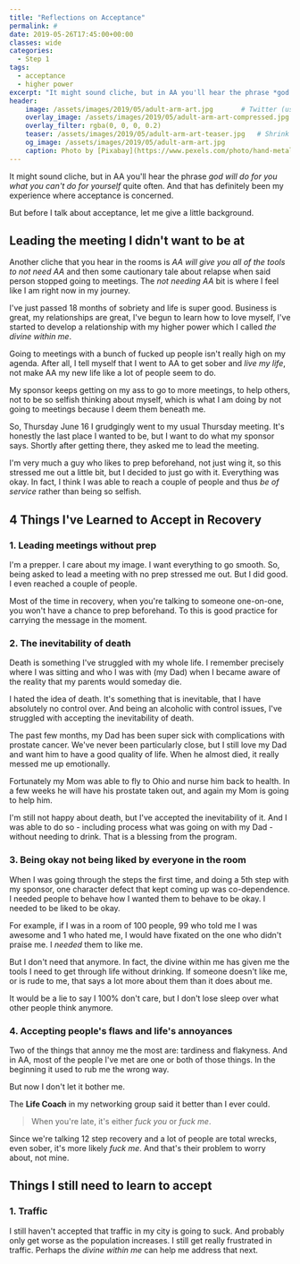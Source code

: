 ```yaml
---
title: "Reflections on Acceptance"
permalink: #
date: 2019-05-26T17:45:00+00:00
classes: wide
categories:
  - Step 1
tags:
  - acceptance
  - higher power
excerpt: "It might sound cliche, but in AA you'll hear the phrase *god will do for you what you can't do for yourself* quite often. And that has definitely been my experience where acceptance is concerned."
header:
    image: /assets/images/2019/05/adult-arm-art.jpg       # Twitter (use 'overlay_image')
    overlay_image: /assets/images/2019/05/adult-arm-art-compressed.jpg  # Article header at 2048x768
    overlay_filter: rgba(0, 0, 0, 0.2)
    teaser: /assets/images/2019/05/adult-arm-art-teaser.jpg   # Shrink image to 575x216
    og_image: /assets/images/2019/05/adult-arm-art.jpg
    caption: Photo by [Pixabay](https://www.pexels.com/photo/hand-metal-music-musician-33779/) from Pexels 
---
```


It might sound cliche, but in AA you'll hear the phrase *god will do for you what you can't do for yourself* quite often. And that has definitely been my experience where acceptance is concerned.

But before I talk about acceptance, let me give a little background.

## Leading the meeting I didn't want to be at
Another cliche that you hear in the rooms is *AA will give you all of the tools to not need AA* and then some cautionary tale about relapse when said person stopped going to meetings. The *not needing AA* bit is where I feel like I am right now in my journey.

I've just passed 18 months of sobriety and life is super good. Business is great, my relationships are great, I've begun to learn how to love myself, I've started to develop a relationship with my higher power which I called *the divine within me*. 

Going to meetings with a bunch of fucked up people isn't really high on my agenda. After all, I tell myself that I went to AA to get sober and *live my life*, not make AA my new life like a lot of people seem to do.

My sponsor keeps getting on my ass to go to more meetings, to help others, not to be so selfish thinking about myself, which is what I am doing by not going to meetings because I deem them beneath me.

So, Thursday June 16 I grudgingly went to my usual Thursday meeting. It's honestly the last place I wanted to be, but I want to do what my sponsor says. Shortly after getting there, they asked me to lead the meeting. 

I'm very much a guy who likes to prep beforehand, not just wing it, so this stressed me out a little bit, but I decided to just go with it. Everything was okay. In fact, I think I was able to reach a couple of people and thus *be of service* rather than being so selfish.

## 4 Things I've Learned to Accept in Recovery
### 1. Leading meetings without prep
I'm a prepper. I care about my image. I want everything to go smooth. So, being asked to lead a meeting with no prep stressed me out. But I did good. I even reached a couple of people. 

Most of the time in recovery, when you're talking to someone one-on-one, you won't have a chance to prep beforehand. To this is good practice for carrying the message in the moment.

### 2. The inevitability of death
Death is something I've struggled with my whole life. I remember precisely where I was sitting and who I was with (my Dad) when I became aware of the reality that my parents would someday die.

I hated the idea of death. It's something that is inevitable, that I have absolutely no control over. And being an alcoholic with control issues, I've struggled with accepting the inevitability of death.

The past few months, my Dad has been super sick with complications with prostate cancer. We've never been particularly close, but I still love my Dad and want him to have a good quality of life. When he almost died, it really messed me up emotionally.

Fortunately my Mom was able to fly to Ohio and nurse him back to health. In a few weeks he will have his prostate taken out, and again my Mom is going to help him.

I'm still not happy about death, but I've accepted the inevitability of it. And I was able to do so - including process what was going on with my Dad - without needing to drink. That is a blessing from the program.

### 3. Being okay not being liked by everyone in the room
When I was going through the steps the first time, and doing a 5th step with my sponsor, one character defect that kept coming up was co-dependence. I needed people to behave how I wanted them to behave to be okay. I needed to be liked to be okay. 

For example, if I was in a room of 100 people, 99 who told me I was awesome and 1 who hated me, I would have fixated on the one who didn't praise me.  I *needed* them to like me.

But I don't need that anymore. In fact, the divine within me has given me the tools I need to get through life without drinking. If someone doesn't like me, or is rude to me, that says a lot more about them than it does about me. 

It would be a lie to say I 100% don't care, but I don't lose sleep over what other people think anymore.

### 4. Accepting people's flaws and life's annoyances
Two of the things that annoy me the most are: tardiness and flakyness. And in AA, most of the people I've met are one or both of those things. In the beginning it used to rub me the wrong way. 

But now I don't let it bother me.

The **Life Coach** in my networking group said it better than I ever could.

> When you're late, it's either *fuck you* or *fuck me*. 

Since we're talking 12 step recovery and a lot of people are total wrecks, even sober, it's more likely *fuck me*. And that's their problem to worry about, not mine. 

## Things I still need to learn to accept
### 1. Traffic
I still haven't accepted that traffic in my city is going to suck. And probably only get worse as the population increases. I still get really frustrated in traffic. Perhaps the *divine within me* can help me address that next.